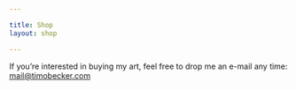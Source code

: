 ```yaml
---

title: Shop
layout: shop

---
```


If you’re interested in buying my art, feel free to drop me an e-mail any time:
mail@timobecker.com

